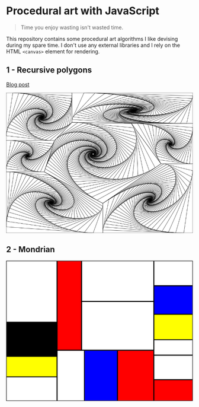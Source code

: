# Procedural art with JavaScript

> Time you enjoy wasting isn't wasted time.

This repository contains some procedural art algorithms I like devising during my spare time. I don't use any external libraries and I rely on the HTML `<canvas>` element for rendering.

## 1 - Recursive polygons

[Blog post](https://maxhalford.github.io/blog/art-1/)

![1_recursive_polygons](screenshots/1_recursive_polygons.png)

## 2 - Mondrian

![2_mondrian](screenshots/2_mondrian.png)
